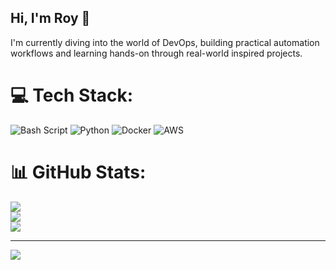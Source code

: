 ## Hi, I'm Roy 👋

I'm currently diving into the world of DevOps, building practical automation workflows and learning hands-on through real-world inspired projects.



# 💻 Tech Stack:
![Bash Script](https://img.shields.io/badge/bash_script-%23121011.svg?style=for-the-badge&logo=gnu-bash&logoColor=white) ![Python](https://img.shields.io/badge/python-3670A0?style=for-the-badge&logo=python&logoColor=ffdd54) ![Docker](https://img.shields.io/badge/docker-%230db7ed.svg?style=for-the-badge&logo=docker&logoColor=white) ![AWS](https://img.shields.io/badge/AWS-%23FF9900.svg?style=for-the-badge&logo=amazon-aws&logoColor=white)
# 📊 GitHub Stats:
![](https://github-readme-stats.vercel.app/api?username=roy3drucker&theme=dark&hide_border=false&include_all_commits=false&count_private=false)<br/>
![](https://nirzak-streak-stats.vercel.app/?user=roy3drucker&theme=dark&hide_border=false)<br/>
![](https://github-readme-stats.vercel.app/api/top-langs/?username=roy3drucker&theme=dark&hide_border=false&include_all_commits=false&count_private=false&layout=compact)

---
[![](https://visitcount.itsvg.in/api?id=roy3drucker&icon=0&color=0)](https://visitcount.itsvg.in)

<!-- Proudly created with GPRM ( https://gprm.itsvg.in ) -->
